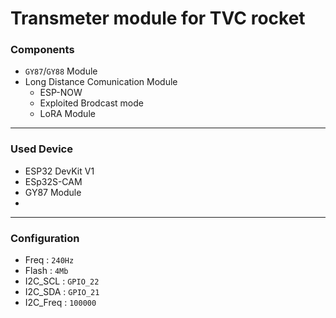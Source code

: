# Transmeter module for TVC rocket

### Components
- `GY87`/`GY88` Module
- Long Distance Comunication Module
    - ESP-NOW
    - Exploited Brodcast mode
    - LoRA Module
---

### Used Device 
- ESP32 DevKit V1
- ESp32S-CAM 
- GY87 Module
- 

---
### Configuration
- Freq : `240Hz`
- Flash : `4Mb`
- I2C_SCL : `GPIO_22`
- I2C_SDA : `GPIO_21`
- I2C_Freq : `100000`